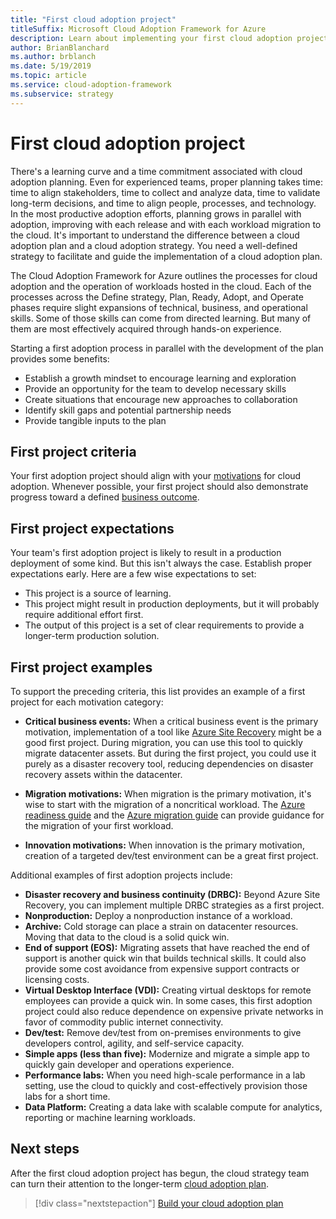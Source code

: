 ```yaml
---
title: "First cloud adoption project"
titleSuffix: Microsoft Cloud Adoption Framework for Azure
description: Learn about implementing your first cloud adoption project.
author: BrianBlanchard
ms.author: brblanch
ms.date: 5/19/2019
ms.topic: article
ms.service: cloud-adoption-framework
ms.subservice: strategy
---
```


<!-- markdownlint-disable MD026 -->

# First cloud adoption project

There's a learning curve and a time commitment associated with cloud adoption planning. Even for experienced teams, proper planning takes time: time to align stakeholders, time to collect and analyze data, time to validate long-term decisions, and time to align people, processes, and technology. In the most productive adoption efforts, planning grows in parallel with adoption, improving with each release and with each workload migration to the cloud. It's important to understand the difference between a cloud adoption plan and a cloud adoption strategy. You need a well-defined strategy to facilitate and guide the implementation of a cloud adoption plan.

The Cloud Adoption Framework for Azure outlines the processes for cloud adoption and the operation of workloads hosted in the cloud. Each of the processes across the Define strategy, Plan, Ready, Adopt, and Operate phases require slight expansions of technical, business, and operational skills. Some of those skills can come from directed learning. But many of them are most effectively acquired through hands-on experience.

Starting a first adoption process in parallel with the development of the plan provides some benefits:

- Establish a growth mindset to encourage learning and exploration
- Provide an opportunity for the team to develop necessary skills
- Create situations that encourage new approaches to collaboration
- Identify skill gaps and potential partnership needs
- Provide tangible inputs to the plan

## First project criteria

Your first adoption project should align with your [motivations](./motivations-why-are-we-moving-to-the-cloud.md) for cloud adoption. Whenever possible, your first project should also demonstrate progress toward a defined [business outcome](./business-outcomes/how-to-use-the-business-outcome-template.md).

## First project expectations

Your team's first adoption project is likely to result in a production deployment of some kind. But this isn't always the case. Establish proper expectations early. Here are a few wise expectations to set:

- This project is a source of learning.
- This project might result in production deployments, but it will probably require additional effort first.
- The output of this project is a set of clear requirements to provide a longer-term production solution.

## First project examples

To support the preceding criteria, this list provides an example of a first project for each motivation category:

- **Critical business events:** When a critical business event is the primary motivation, implementation of a tool like [Azure Site Recovery](../migrate/azure-migration-guide/migrate.md?tabs=Tools#azure-site-recovery) might be a good first project. During migration, you can use this tool to quickly migrate datacenter assets. But during the first project, you could use it purely as a disaster recovery tool, reducing dependencies on disaster recovery assets within the datacenter.

- **Migration motivations:** When migration is the primary motivation, it's wise to start with the migration of a noncritical workload. The [Azure readiness guide](../ready/azure-readiness-guide/index.md) and the [Azure migration guide](../migrate/azure-migration-guide/index.md) can provide guidance for the migration of your first workload.

- **Innovation motivations:** When innovation is the primary motivation, creation of a targeted dev/test environment can be a great first project.

Additional examples of first adoption projects include:

- **Disaster recovery and business continuity (DRBC):** Beyond Azure Site Recovery, you can implement multiple DRBC strategies as a first project.
- **Nonproduction:** Deploy a nonproduction instance of a workload.
- **Archive:** Cold storage can place a strain on datacenter resources. Moving that data to the cloud is a solid quick win.
- **End of support (EOS):** Migrating assets that have reached the end of support is another quick win that builds technical skills. It could also provide some cost avoidance from expensive support contracts or licensing costs.
- **Virtual Desktop Interface (VDI):** Creating virtual desktops for remote employees can provide a quick win. In some cases, this first adoption project could also reduce dependence on expensive private networks in favor of commodity public internet connectivity.
- **Dev/test:** Remove dev/test from on-premises environments to give developers control, agility, and self-service capacity.
- **Simple apps (less than five):** Modernize and migrate a simple app to quickly gain developer and operations experience.
- **Performance labs:** When you need high-scale performance in a lab setting, use the cloud to quickly and cost-effectively provision those labs for a short time.
- **Data Platform:** Creating a data lake with scalable compute for analytics, reporting or machine learning workloads.

## Next steps

After the first cloud adoption project has begun, the cloud strategy team can turn their attention to the longer-term [cloud adoption plan](../plan/index.md).

> [!div class="nextstepaction"]
> [Build your cloud adoption plan](../plan/index.md)
